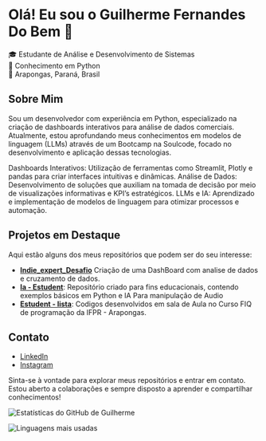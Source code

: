# Olá! Eu sou o Guilherme Fernandes Do Bem 👋

🎓 Estudante de Análise e Desenvolvimento de Sistemas  
🐍 Conhecimento em Python  
📍 Arapongas, Paraná, Brasil

## Sobre Mim

Sou um desenvolvedor com experiência em Python, especializado na criação de dashboards interativos para análise de dados comerciais. Atualmente, estou aprofundando meus conhecimentos em modelos de linguagem (LLMs) através de um Bootcamp na Soulcode, focado no desenvolvimento e aplicação dessas tecnologias.

Dashboards Interativos: Utilização de ferramentas como Streamlit, Plotly e pandas para criar interfaces intuitivas e dinâmicas.
Análise de Dados: Desenvolvimento de soluções que auxiliam na tomada de decisão por meio de visualizações informativas e KPI’s estratégicos.
LLMs e IA: Aprendizado e implementação de modelos de linguagem para otimizar processos e automação.

## Projetos em Destaque

Aqui estão alguns dos meus repositórios que podem ser do seu interesse:

- [**Indie_expert_Desafio**](https://github.com/GuilhermeFer29/indie_expert_challenge) Criação de uma DashBoard com analise de dados e cruzamento de dados. 
- [**Ia - Estudent**](https://github.com/GuilhermeFer29/IA_Estudent_Songs): Repositório criado para fins educacionais, contendo exemplos básicos em Python e IA Para manipulação de Audio  
- [**Estudent - lista**](https://github.com/GuilhermeFer29/Aula-Sobre-lista-Curso-De-python): Codigos desenvolvidos em sala de Aula no Curso FIQ de programação da IFPR - Arapongas.  

## Contato

- [LinkedIn](https://www.linkedin.com/in/guilherme-fernandes-do-bem)  
- [Instagram](https://www.instagram.com/gui_fernandes_gl)  

Sinta-se à vontade para explorar meus repositórios e entrar em contato. Estou aberto a colaborações e sempre disposto a aprender e compartilhar conhecimentos!

![Estatísticas do GitHub de Guilherme](https://github-readme-stats.vercel.app/api?username=GuilhermeFer29&show_icons=true&theme=radical)

![Linguagens mais usadas](https://github-readme-stats.vercel.app/api/top-langs/?username=GuilhermeFer29&layout=compact&theme=radical)

